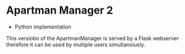 # Apartman Manager 2
- Python implementation

This versiobn of the ApartmanManager is served by a Flask webserver
therefore it can be used by multiple users simultanoiusly.

